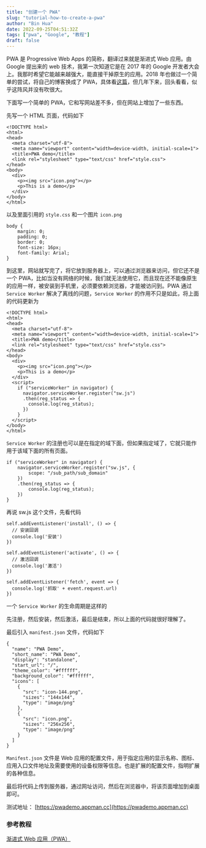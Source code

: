 ```yaml
---
title: "创建一个 PWA"
slug: "tutorial-how-to-create-a-pwa"
author: "Bin Hua"
date: 2022-09-25T04:51:32Z
tags: ["pwa", "Google", "教程"]
draft: false
---
```


PWA 是 Progressive Web Apps 的简称，翻译过来就是渐进式 Web 应用。由 Google 提出来的 web 技术，我第一次知道它是在 2017 年的 Google 开发者大会上。我那时希望它能越来越强大，能直接干掉原生的应用。2018 年也做过一个简单的尝试，将自己的博客换成了 PWA，具体看[这篇](https://tourcoder.com/upgrade-to-pwa/)，但几年下来，回头看看，似乎这阵风并没有吹很大。

下面写一个简单的 PWA，它和写网站差不多，但在网站上增加了一些东西。

先写一个 HTML 页面，代码如下

```
<!DOCTYPE html>
<html>
<head>
  <meta charset="utf-8">
  <meta name="viewport" content="width=device-width, initial-scale=1">
  <title>PWA demo</title>
  <link rel="stylesheet" type="text/css" href="style.css">
</head>
<body>
  <div>
    <p><img src="icon.png"></p>
    <p>This is a demo</p>
  </div>
</body>
</html>
```

以及里面引用的 `style.css` 和一个图片 `icon.png`

```
body {
	margin: 0;
	padding: 0;
	border: 0;
	font-size: 16px;
	font-family: Arial;
}
```

到这里，网站就写完了，将它放到服务器上，可以通过浏览器来访问，但它还不是一个 PWA，比如当没有网络的时候，我们就无法使用它，而且现在还不能像原生的应用一样，被安装到手机里，必须要依赖浏览器，才能被访问到。PWA 通过 `Service Worker` 解决了离线的问题，`Service Worker` 的作用不只是如此，将上面的代码更新为

```
<!DOCTYPE html>
<html>
<head>
  <meta charset="utf-8">
  <meta name="viewport" content="width=device-width, initial-scale=1">
  <title>PWA demo</title>
  <link rel="stylesheet" type="text/css" href="style.css">
</head>
<body>
  <div>
    <p><img src="icon.png"></p>
    <p>This is a demo</p>
  </div>
  <script>
    if ("serviceWorker" in navigator) {
      navigator.serviceWorker.register("sw.js")
      .then(reg_status => {
        console.log(reg_status);
      })
    }
  </script>
</body>
</html>
```

`Service Worker` 的注册也可以是在指定的域下面，但如果指定域了，它就只能作用于该域下面的所有页面。

```
if ("serviceWorker" in navigator) {
    navigator.serviceWorker.register("sw.js", {
        scope: "/sub_path/sub_domain"
    })
    .then(reg_status => {
        console.log(reg_status);
    })
}
```

再说 sw.js 这个文件，先看代码

```
self.addEventListener('install', () => {
  // 安装回调
  console.log('安装')
})

self.addEventListener('activate', () => {
  // 激活回调
  console.log('激活')
})

self.addEventListener('fetch', event => {
  console.log('抓取' + event.request.url)
})
```

一个 `Service Worker` 的生命周期是这样的

先注册，然后安装，然后激活，最后是结束，所以上面的代码就很好理解了。

最后引入 `manifest.json` 文件，代码如下

```
{
  "name": "PWA Demo",
  "short_name": "PWA Demo",
  "display": "standalone",
  "start_url": "/",
  "theme_color": "#ffffff",
  "background_color": "#ffffff",
  "icons": [
    {
      "src": "icon-144.png",
      "sizes": "144x144",
      "type": "image/png"
    },
    {
      "src": "icon.png",
      "sizes": "256x256",
      "type": "image/png"
    }
  ]
}
```

`Manifest.json` 文件是 Web 应用的配置文件，用于指定应用的显示名称、图标、应用入口文件地址及需要使用的设备权限等信息。也是扩展的配置文件，指明扩展的各种信息。

最后将代码上传到服务器，通过网址访问，然后在浏览器中，将该页面增加到桌面即可。

测试地址： [https://pwademo.appman.cc](https://pwademo.appman.cc)

### 参考教程

[渐进式 Web 应用（PWA）](https://developer.mozilla.org/zh-CN/docs/Web/Progressive_web_apps)
